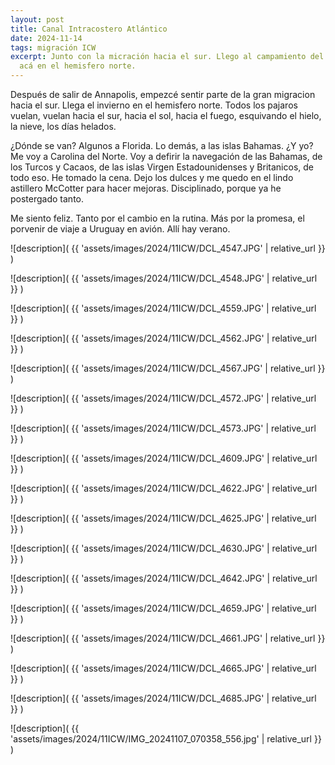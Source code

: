 ```yaml
---
layout: post
title: Canal Intracostero Atlántico
date: 2024-11-14
tags: migración ICW
excerpt: Junto con la micración hacia el sur. Llego al campamiento del invierno
  acá en el hemisfero norte.
---
```


Después de salir de Annapolis, empezcé sentir parte de la gran migracion
hacia el sur. Llega el invierno en el hemisfero norte. Todos los pajaros
vuelan, vuelan hacia el sur, hacia el sol, hacia el fuego, esquivando el hielo,
la nieve, los días helados.

¿Dónde se van? Algunos a Florida. Lo demás, a las islas Bahamas.
¿Y yo? Me voy a Carolina del Norte. Voy a defirir la navegación de las
Bahamas, de los Turcos y Cacaos, de las islas Virgen Estadounidenses y
Britanicos, de todo eso. He tomado la cena. Dejo los dulces y me quedo en el
lindo astillero McCotter para hacer mejoras. Disciplinado, porque ya he
postergado tanto.

Me siento feliz. Tanto por el cambio en la rutina. Más por la promesa, el
porvenir de viaje a Uruguay en avión. Allí hay verano.

![description](
  {{ 'assets/images/2024/11ICW/DCL_4547.JPG' | relative_url }}
)

![description](
  {{ 'assets/images/2024/11ICW/DCL_4548.JPG' | relative_url }}
)

![description](
  {{ 'assets/images/2024/11ICW/DCL_4559.JPG' | relative_url }}
)

![description](
  {{ 'assets/images/2024/11ICW/DCL_4562.JPG' | relative_url }}
)

![description](
  {{ 'assets/images/2024/11ICW/DCL_4567.JPG' | relative_url }}
)

![description](
  {{ 'assets/images/2024/11ICW/DCL_4572.JPG' | relative_url }}
)

![description](
  {{ 'assets/images/2024/11ICW/DCL_4573.JPG' | relative_url }}
)

![description](
  {{ 'assets/images/2024/11ICW/DCL_4609.JPG' | relative_url }}
)

![description](
  {{ 'assets/images/2024/11ICW/DCL_4622.JPG' | relative_url }}
)

![description](
  {{ 'assets/images/2024/11ICW/DCL_4625.JPG' | relative_url }}
)

![description](
  {{ 'assets/images/2024/11ICW/DCL_4630.JPG' | relative_url }}
)

![description](
  {{ 'assets/images/2024/11ICW/DCL_4642.JPG' | relative_url }}
)

![description](
  {{ 'assets/images/2024/11ICW/DCL_4659.JPG' | relative_url }}
)

![description](
  {{ 'assets/images/2024/11ICW/DCL_4661.JPG' | relative_url }}
)

![description](
  {{ 'assets/images/2024/11ICW/DCL_4665.JPG' | relative_url }}
)

![description](
  {{ 'assets/images/2024/11ICW/DCL_4685.JPG' | relative_url }}
)

![description](
  {{ 'assets/images/2024/11ICW/IMG_20241107_070358_556.jpg' | relative_url }}
)

